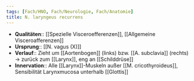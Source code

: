 ```yaml
---
tags: [Fach/HNO, Fach/Neurologie, Fach/Anatomie]
title: N. laryngeus recurrens
---
```

- **Qualitäten**:: [[Spezielle Visceroefferenzen]], [[Allgemeine Visceroafferenzen]]
- **Ursprung**:: [[N. vagus (X)]]
- **Verlauf**:: Zieht um [[Aortenbogen]] (links) bzw. [[A. subclavia]] (rechts) → zurück zum [[Larynx]], eng an [[Schilddrüse]]
- **Innervation**:: Alle [[Larynx]]-Muskeln außer [[M. cricothyroideus]], Sensibilität Larynxmucosa unterhalb [[Glottis]]